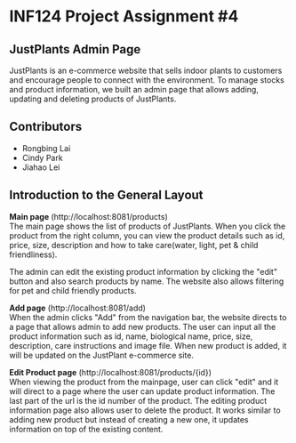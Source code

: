 # INF124 Project Assignment #4 

## JustPlants Admin Page
JustPlants is an e-commerce website that sells indoor plants to customers and encourage people to connect with the environment.
To manage stocks and product information, we built an admin page that allows adding, updating and deleting products of JustPlants.

## Contributors
- Rongbing Lai
- Cindy Park
- Jiahao Lei

## Introduction to the General Layout
**Main page** (http://localhost:8081/products) \
The main page shows the list of products of JustPlants. When you click the product from the right column, you can view the product details such as id, price, size, description and how to take care(water, light, pet & child friendliness).

The admin can edit the existing product information by clicking the "edit" button and also search products by name. The website also allows filtering for pet and child friendly products. 



**Add page** (http://localhost:8081/add) \
When the admin clicks "Add" from the navigation bar, the website directs to a page that allows admin to add new products. The user can input all the product information such as id, name, biological name, price, size, description, care instructions and image file. When new product is added, it will be updated on the JustPlant e-commerce site. 

**Edit Product page** (http://localhost:8081/products/{id}) \
When viewing the product from the mainpage, user can click "edit" and it will direct to a page where the user can update product information. The last part of the url is the id number of the product. The editing product information page also allows user to delete the product. It works similar to adding new product but instead of creating a new one, it updates information on top of the existing content. 







